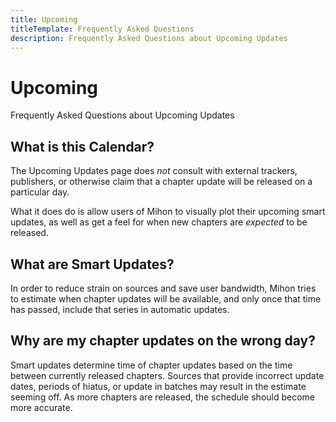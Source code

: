 ```yaml
---
title: Upcoming
titleTemplate: Frequently Asked Questions
description: Frequently Asked Questions about Upcoming Updates
---
```


# Upcoming
Frequently Asked Questions about Upcoming Updates

## What is this Calendar?
The Upcoming Updates page does *not* consult with external trackers, publishers, or otherwise claim that a chapter update will be released on a particular day.

What it does do is allow users of Mihon to visually plot their upcoming smart updates, as well as get a feel for when new chapters are *expected* to be released.

## What are Smart Updates?
In order to reduce strain on sources and save user bandwidth, Mihon tries to estimate when chapter updates will be available, and only once that time has passed, include that series in automatic updates.

## Why are my chapter updates on the wrong day?
Smart updates determine time of chapter updates based on the time between currently released chapters. Sources that provide incorrect update dates, periods of hiatus, or update in batches may result in the estimate seeming off. As more chapters are released, the schedule should become more accurate.
